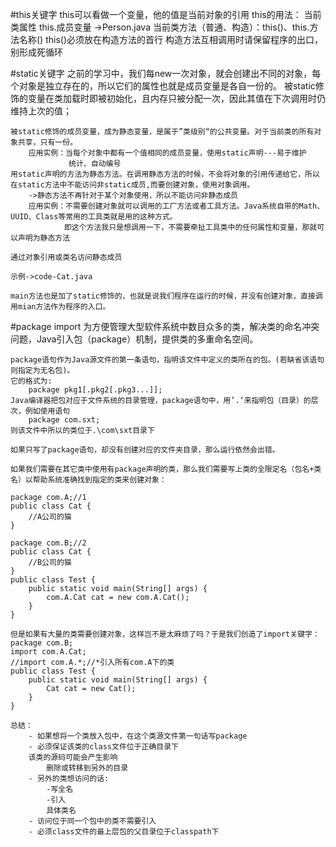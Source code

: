 #this关键字
    this可以看做一个变量，他的值是当前对象的引用
	this的用法：
    	当前类属性   this.成员变量  ->Person.java
        当前类方法（普通、构造）：this()、this.方法名称()
        	this()必须放在构造方法的首行
        	构造方法互相调用时请保留程序的出口，别形成死循环
	    
#static关键字
    之前的学习中，我们每new一次对象，就会创建出不同的对象，每个对象是独立存在的，所以它们的属性也就是成员变量是各自一份的。
    被static修饰的变量在类加载时即被初始化，且内存只被分配一次，因此其值在下次调用时仍维持上次的值；

    被static修饰的成员变量，成为静态变量，是属于”类级别“的公共变量。对于当前类的所有对象共享，只有一份。
        应用实例：当每个对象中都有一个值相同的成员变量，使用static声明---易于维护
                 统计、自动编号
    用static声明的方法为静态方法。在调用静态方法的时候，不会将对象的引用传递给它，所以在static方法中不能访问非static成员,而要创建对象，使用对象调用。
        ->静态方法不再针对于某个对象使用，所以不能访问非静态成员
        应用实例：不需要创建对象就可以调用的工厂方法或者工具方法。Java系统自带的Math、UUID、Class等常用的工具类就是用的这种方式。
                即这个方法我只是想调用一下，不需要牵扯工具类中的任何属性和变量，那就可以声明为静态方法

    通过对象引用或类名访问静态成员

    示例->code-Cat.java

    main方法也是加了static修饰的，也就是说我们程序在运行的时候，并没有创建对象，直接调用mian方法作为程序的入口。
    
#package import 
    为方便管理大型软件系统中数目众多的类，解决类的命名冲突问题，Java引入包（package）机制，提供类的多重命名空间。

    package语句作为Java源文件的第一条语句，指明该文件中定义的类所在的包。(若缺省该语句则指定为无名包)。
	它的格式为:
		package pkg1[.pkg2[.pkg3...]];
	Java编译器把包对应于文件系统的目录管理，package语句中，用’.‘来指明包（目录）的层次，例如使用语句
		package com.sxt;
	则该文件中所以的类位于.\com\sxt目录下

	如果只写了package语句，却没有创建对应的文件夹目录，那么运行依然会出错。

	如果我们需要在其它类中使用有package声明的类，那么我们需要写上类的全限定名（包名+类名）以帮助系统准确找到指定的类来创建对象：

	package com.A;//1 
    public class Cat {
		//A公司的猫
	}
    
    package com.B;//2
    public class Cat {
		//B公司的猫
	} 
	public class Test {
		public static void main(String[] args) {
			com.A.Cat cat = new com.A.Cat();
		}
	}

	但是如果有大量的类需要创建对象，这样岂不是太麻烦了吗？于是我们创造了import关键字：
    package com.B;
	import com.A.Cat;
    //import com.A.*;//*引入所有com.A下的类
	public class Test {
		public static void main(String[] args) {
			Cat cat = new Cat();
		}
	}

	总结：
		- 如果想将一个类放入包中，在这个类源文件第一句话写package
		- 必须保证该类的class文件位于正确目录下
	    该类的源码可能会产生影响
	        删除或转移到另外的目录
		- 另外的类想访问的话:
	    	-写全名
			-引入
		    具体类名
		- 访问位于同一个包中的类不需要引入
		- 必须class文件的最上层包的父目录位于classpath下



